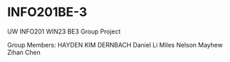 # INFO201BE-3
UW INFO201 WIN23 BE3 Group Project

Group Members:
HAYDEN KIM DERNBACH
Daniel Li
Miles Nelson Mayhew
Zihan Chen
